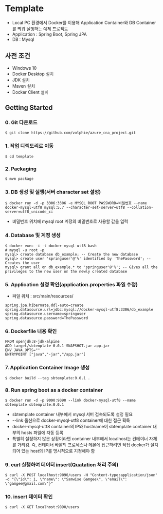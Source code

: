 # Template
* Local PC 환경에서 Docker를 이용해 Application Container와 DB Container를 띄워 실행하는 예제 프로젝트
* Application : Spring Boot, Spring JPA
* DB : Mysql

## 사전 조건
* Windows 10
* Docker Desktop 설치
* JDK 설치
* Maven 설치
* Docker Client 설치

## Getting Started
### 0. Git 다운로드
```
$ git clone https://github.com/volphie/azure_cna_project.git
```

### 1. 작업 디렉토리로 이동
```
$ cd template
```

### 2. Packaging
```
$ mvn package
```

### 3. DB 생성 및 실행(서버 character set 설정)
```
$ docker run -d -p 3306:3306 -e MYSQL_ROOT_PASSWORD=비밀번호 --name docker-mysql-utf8 mysql:5.7 --character-set-server=utf8 --collation-server=utf8_unicode_ci
```
* 비밀번호 위치에 mysql root 계정의 비밀번호로 사용할 값을 입력

### 4. Database 및 계정 생성
```
$ docker exec -i -t docker-mysql-utf8 bash
# mysql -u root -p
mysql> create database db_example; -- Create the new database
mysql> create user 'springuser'@'%' identified by 'ThePassword'; -- Creates the user
mysql> grant all on db_example.* to 'springuser'@'%'; -- Gives all the privileges to the new user on the newly created database
```


### 5. Application 설정 확인(application.properties 파일 수정)
* 파일 위치 : src/main/resources/
```
spring.jpa.hibernate.ddl-auto=create
spring.datasource.url=jdbc:mysql://docker-mysql-utf8:3306/db_example
spring.datasource.username=springuser
spring.datasource.password=ThePassword
```

### 6. Dockerfile 내용 확인
```
FROM openjdk:8-jdk-alpine
ADD target/sbtemplate-0.0.1-SNAPSHOT.jar app.jar
ENV JAVA_OPTS=""
ENTRYPOINT ["java","-jar","/app.jar"]
```

### 7. Application Container Image 생성
```
$ docker build --tag sbtemplate:0.0.1 .
```

### 8. Run spring boot as a docker container
```
$ docker run -d -p 9090:9090 --link docker-mysql-utf8 --name sbtemplate sbtemplate:0.0.1
```
* sbtemplate container 내부에서 mysql 서버 접속되도록 설정 필요
* --link 옵션으로 docker-mysql-utf8 container에 대한 접근 획득
* docker-mysql-utf8 container의 IP와 hostname이 sbtemplate container 내부의 hosts 파일에 자동 등록
* 특별히 설정하지 않은 상황이라면 container 내부에서 localhost는 컨테이너 자체를 가리킴. 즉, 컨테이너 바깥의 프로세스나 데몬에 접근하려면 직접 docker가 설치되어 있는 host의 IP를 명시적으로 지정해야 함

### 9. curl 실행하여 데이터 insert(Quatation 처리 주의)
```
$ curl -X POST localhost:9090/users -H "Content-type:application/json" -d "{\"id\": 1, \"name\": \"Samwise Gamgee\", \"email\": \"gamgee@gmail.com\"}"
```

### 10. insert 데이터 확인
```
$ curl -X GET localhost:9090/users
```


